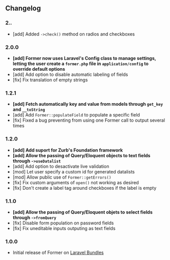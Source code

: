 ## Changelog

### 2.*.*

- [add] Added `->check()` method on radios and checkboxes

### 2.0.0

- **[add] Former now uses Laravel's Config class to manage settings, letting the user create a `former.php` file in `application/config` to override default options**
- [add] Add option to disable automatic labeling of fields
- [fix] Fix translation of empty strings

### 1.2.1

- **[add] Fetch automatically key and value from models through `get_key` and `__toString`**
- [add] Add `Former::populateField` to populate a specific field
- [fix] Fixed a bug preventing from using one Former call to output several times

### 1.2.0

- **[add] Add suport for Zurb's Foundation framework**
- **[add] Allow the passing of Query/Eloquent objects to text fields through `->useDatalist`**
- [add] Add option to desactivate live validation
- [mod] Let user specify a custom id for generated datalists
- [mod] Allow public use of `Former::getErrors()`
- [fix] Fix custom arguments of `open()` not working as desired
- [fix] Don't create a label tag around checkboxes if the label is empty

### 1.1.0

- **[add] Allow the passing of Query/Eloquent objets to select fields through `->fromQuery`**
- [fix] Disable form population on password fields
- [fix] Fix uneditable inputs outputing as text fields

### 1.0.0

- Initial release of Former on [Laravel Bundles](http://bundles.laravel.com/bundle/former/)